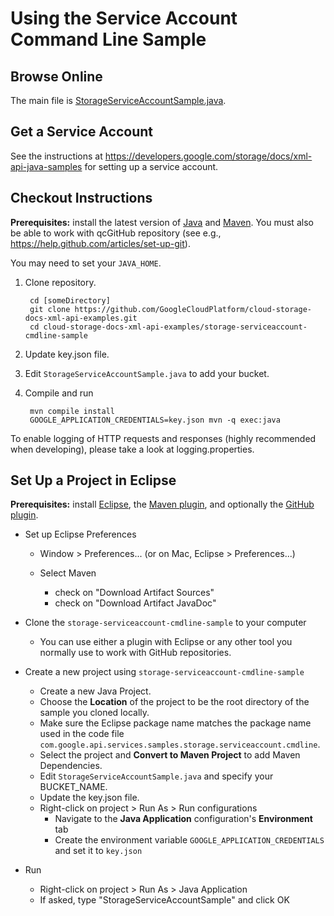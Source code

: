 Using the Service Account Command Line Sample
==============================================================

Browse Online
--------------

The main file is [StorageServiceAccountSample.java](https://github.com/GoogleCloudPlatform/cloud-storage-docs-xml-api-examples/blob/master/storage-serviceaccount-cmdline-sample/src/main/java/StorageServiceAccountSample.java).

Get a Service Account
---------------------

See the instructions at https://developers.google.com/storage/docs/xml-api-java-samples
for setting up a service account.

Checkout Instructions
---------------------

**Prerequisites:** install the latest version of [Java](http//java.com) and [Maven](http://maven.apache.org/download.html). You must also be able to work with qcGitHub repository (see e.g.,
https://help.github.com/articles/set-up-git).

You may need to set your `JAVA_HOME`.

1. Clone repository.

        cd [someDirectory]
        git clone https://github.com/GoogleCloudPlatform/cloud-storage-docs-xml-api-examples.git
        cd cloud-storage-docs-xml-api-examples/storage-serviceaccount-cmdline-sample

2. Update key.json file.
3. Edit `StorageServiceAccountSample.java` to add your bucket.
4. Compile and run

        mvn compile install
        GOOGLE_APPLICATION_CREDENTIALS=key.json mvn -q exec:java


To enable logging of HTTP requests and responses (highly recommended when
developing), please take a look at logging.properties.

Set Up a Project in Eclipse
---------------------------

**Prerequisites:** install [Eclipse](http://www.eclipse.org/downloads/), the [Maven plugin](http://eclipse.org/m2e/), and optionally the
[GitHub plugin](http://eclipse.github.com/).

* Set up Eclipse Preferences

    * Window > Preferences... (or on Mac, Eclipse > Preferences...)
    * Select Maven

        * check on "Download Artifact Sources"
        * check on "Download Artifact JavaDoc"

* Clone the `storage-serviceaccount-cmdline-sample` to your computer

    * You can use either a plugin with Eclipse or any other tool you normally use
to work with GitHub repositories.

* Create a new project using `storage-serviceaccount-cmdline-sample`

    * Create a new Java Project.
    * Choose the **Location** of the project to be the root directory of the sample you cloned locally.
    * Make sure the Eclipse package name matches the package name used in the
code file `com.google.api.services.samples.storage.serviceaccount.cmdline`.
    * Select the project and **Convert to Maven Project** to add Maven Dependencies.
    * Edit `StorageServiceAccountSample.java` and specify your BUCKET_NAME.
    * Update the key.json file.
    * Right-click on project > Run As > Run configurations
        * Navigate to the **Java Application** configuration's **Environment** tab
        * Create the environment variable `GOOGLE_APPLICATION_CREDENTIALS` and set it to `key.json`

* Run

    * Right-click on project > Run As > Java Application
    * If asked, type "StorageServiceAccountSample" and click OK

